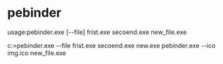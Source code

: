 # pebinder

usage:pebinder.exe [--file] frist.exe secoend.exe new_file.exe

c:\>pebinder.exe --file frist.exe secoend.exe new.exe
pebinder.exe --ico img.ico new_file.exe
